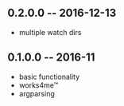 ## 0.2.0.0  -- 2016-12-13

* multiple watch dirs

## 0.1.0.0  -- 2016-11

* basic functionality
* works4me™
* argparsing
